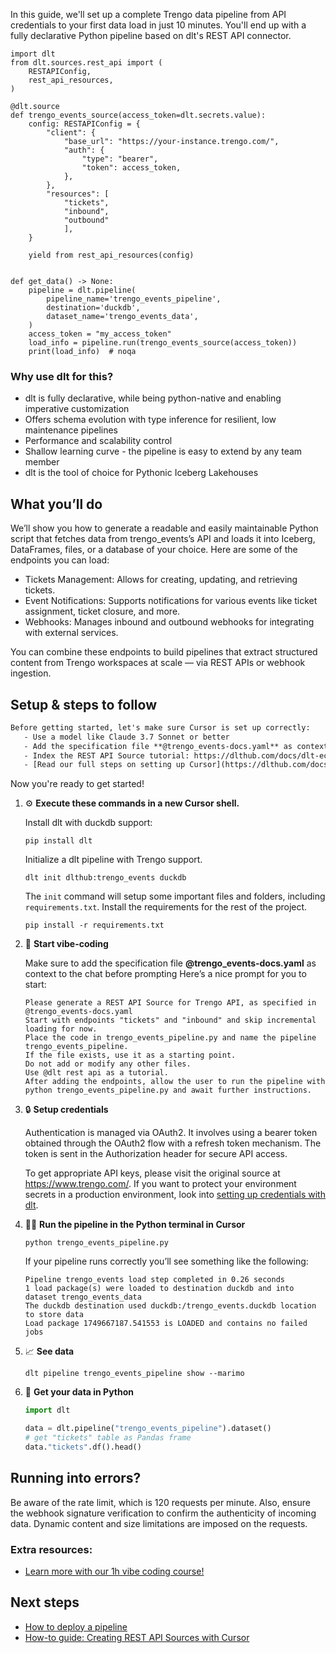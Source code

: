 In this guide, we'll set up a complete Trengo data pipeline from API credentials to your first data load in just 10 minutes. You'll end up with a fully declarative Python pipeline based on dlt's REST API connector.

```python-outcome
import dlt
from dlt.sources.rest_api import (
    RESTAPIConfig,
    rest_api_resources,
)

@dlt.source
def trengo_events_source(access_token=dlt.secrets.value):
    config: RESTAPIConfig = {
        "client": {
            "base_url": "https://your-instance.trengo.com/",
            "auth": {
                "type": "bearer",
                "token": access_token,
            },
        },
        "resources": [
            "tickets",
            "inbound",
            "outbound"
            ],
    }

    yield from rest_api_resources(config)


def get_data() -> None:
    pipeline = dlt.pipeline(
        pipeline_name='trengo_events_pipeline',
        destination='duckdb',
        dataset_name='trengo_events_data', 
    )
    access_token = "my_access_token"
    load_info = pipeline.run(trengo_events_source(access_token))
    print(load_info)  # noqa
```

### Why use dlt for this?

- dlt is fully declarative, while being python-native and enabling imperative customization
- Offers schema evolution with type inference for resilient, low maintenance pipelines
- Performance and scalability control
- Shallow learning curve - the pipeline is easy to extend by any team member
- dlt is the tool of choice for Pythonic Iceberg Lakehouses

## What you’ll do

We’ll show you how to generate a readable and easily maintainable Python script that fetches data from trengo_events’s API and loads it into Iceberg, DataFrames, files, or a database of your choice. Here are some of the endpoints you can load:

- Tickets Management: Allows for creating, updating, and retrieving tickets.
- Event Notifications: Supports notifications for various events like ticket assignment, ticket closure, and more.
- Webhooks: Manages inbound and outbound webhooks for integrating with external services.

You can combine these endpoints to build pipelines that extract structured content from Trengo workspaces at scale — via REST APIs or webhook ingestion.

## Setup & steps to follow

```default
Before getting started, let's make sure Cursor is set up correctly:
   - Use a model like Claude 3.7 Sonnet or better
   - Add the specification file **@trengo_events-docs.yaml** as context
   - Index the REST API Source tutorial: https://dlthub.com/docs/dlt-ecosystem/verified-sources/rest_api/ and add it to context as **@dlt rest api**
   - [Read our full steps on setting up Cursor](https://dlthub.com/docs/dlt-ecosystem/llm-tooling/cursor-restapi#23-configuring-cursor-with-documentation)
```

Now you're ready to get started! 

1. ⚙️ **Execute these commands in a new Cursor shell.**
    
    Install dlt with duckdb support:
    ```shell
    pip install dlt
    ```

    Initialize a dlt pipeline with Trengo support.
    ```shell
    dlt init dlthub:trengo_events duckdb
    ```

    The `init` command will setup some important files and folders, including `requirements.txt`. Install the requirements for the rest of the project.
    ```shell
    pip install -r requirements.txt
    ```
    
2. 🤠 **Start vibe-coding**
    
    Make sure to add the specification file **@trengo_events-docs.yaml** as context to the chat before prompting
    Here’s a nice prompt for you to start: 
    
    ```prompt
    Please generate a REST API Source for Trengo API, as specified in @trengo_events-docs.yaml 
    Start with endpoints "tickets" and "inbound" and skip incremental loading for now. 
    Place the code in trengo_events_pipeline.py and name the pipeline trengo_events_pipeline. 
    If the file exists, use it as a starting point. 
    Do not add or modify any other files. 
    Use @dlt rest api as a tutorial. 
    After adding the endpoints, allow the user to run the pipeline with python trengo_events_pipeline.py and await further instructions.
    ```

    
3. 🔒 **Setup credentials** 
    
    Authentication is managed via OAuth2. It involves using a bearer token obtained through the OAuth2 flow with a refresh token mechanism. The token is sent in the Authorization header for secure API access.
    
    To get appropriate API keys, please visit the original source at https://www.trengo.com/.
    If you want to protect your environment secrets in a production environment, look into [setting up credentials with dlt](https://dlthub.com/docs/walkthroughs/add_credentials).
    
4. 🏃‍♀️ **Run the pipeline in the Python terminal in Cursor**
    
    ```shell
    python trengo_events_pipeline.py
    ```
    
    If your pipeline runs correctly you’ll see something like the following:
    
    ```shell
    Pipeline trengo_events load step completed in 0.26 seconds
    1 load package(s) were loaded to destination duckdb and into dataset trengo_events_data
    The duckdb destination used duckdb:/trengo_events.duckdb location to store data
    Load package 1749667187.541553 is LOADED and contains no failed jobs
    ```
    
5. 📈 **See data**
    
    ```shell
    dlt pipeline trengo_events_pipeline show --marimo
    ```
    
6. 🐍 **Get your data in Python**
    
    ```python
    import dlt

   data = dlt.pipeline("trengo_events_pipeline").dataset()
   # get "tickets" table as Pandas frame
   data."tickets".df().head()
    ```

## Running into errors?

Be aware of the rate limit, which is 120 requests per minute. Also, ensure the webhook signature verification to confirm the authenticity of incoming data. Dynamic content and size limitations are imposed on the requests.

### Extra resources:

- [Learn more with our 1h vibe coding course!](https://www.youtube.com/watch?v=GGid70rnJuM)

## Next steps

- [How to deploy a pipeline](https://dlthub.com/docs/walkthroughs/deploy-a-pipeline)
- [How-to guide: Creating REST API Sources with Cursor](https://dlthub.com/docs/dlt-ecosystem/llm-tooling/cursor-restapi)